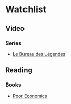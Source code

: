 # Watchlist

## Video
### Series
* [Le Bureau des Légendes](https://www.imdb.com/title/tt4063800/)

## Reading
### Books
* [Poor Economics](https://economics.mit.edu/faculty/eduflo/pooreconomics)
